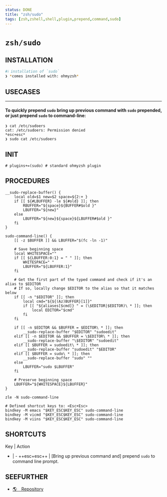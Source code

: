 ```yaml
---
status: DONE
title: "zsh/sudo"
tags: [zsh,zshell,shell,plugin,prepend,command,sudo]
---
```


# `zsh/sudo`

## INSTALLATION


```bash
#ℹ︎ installation of `sudo`
❯ *comes installed with: ohmyzsh*
```


## USECASES

----
#### To quickly prepend `sudo` bring up previous command with `sudo` prepended, or just prepend `sudo` to command-line:

    ❯ cat /etc/sudoers
    cat: /etc/sudoers: Permission denied
    *esc+esc*
    ❯ sudo cat /etc/sudoers


## INIT

    # plugins+=(sudo) # standard ohmyzsh plugin

## PROCEDURES

    __sudo-replace-buffer() {
        local old=$1 new=$2 space=${2:+ }
        if [[ ${#LBUFFER} -le ${#old} ]]; then
            RBUFFER="${space}${BUFFER#$old }"
            LBUFFER="${new}"
        else
            LBUFFER="${new}${space}${LBUFFER#$old }"
        fi
    }

    sudo-command-line() {
        [[ -z $BUFFER ]] && LBUFFER="$(fc -ln -1)"

        # Save beginning space
        local WHITESPACE=""
        if [[ ${LBUFFER:0:1} = " " ]]; then
            WHITESPACE=" "
            LBUFFER="${LBUFFER:1}"
        fi

        # Get the first part of the typed command and check if it's an alias to $EDITOR
        # If so, locally change $EDITOR to the alias so that it matches below
        if [[ -n "$EDITOR" ]]; then
            local cmd="${${(Az)BUFFER}[1]}"
            if [[ "${aliases[$cmd]} " = (\$EDITOR|$EDITOR)\ * ]]; then
                local EDITOR="$cmd"
            fi
        fi

        if [[ -n $EDITOR && $BUFFER = $EDITOR\ * ]]; then
            __sudo-replace-buffer "$EDITOR" "sudoedit"
        elif [[ -n $EDITOR && $BUFFER = \$EDITOR\ * ]]; then
            __sudo-replace-buffer "\$EDITOR" "sudoedit"
        elif [[ $BUFFER = sudoedit\ * ]]; then
            __sudo-replace-buffer "sudoedit" "$EDITOR"
        elif [[ $BUFFER = sudo\ * ]]; then
            __sudo-replace-buffer "sudo" ""
        else
            LBUFFER="sudo $LBUFFER"
        fi

        # Preserve beginning space
        LBUFFER="${WHITESPACE}${LBUFFER}"
    }

    zle -N sudo-command-line

    # Defined shortcut keys to: <Esc+Esc>
    bindkey -M emacs "$KEY_ESC$KEY_ESC" sudo-command-line
    bindkey -M vicmd "$KEY_ESC$KEY_ESC" sudo-command-line
    bindkey -M viins "$KEY_ESC$KEY_ESC" sudo-command-line


## SHORTCUTS

Key | Action
- | -
++esc+esc++ | [Bring up previous command and] prepend `sudo` to command line prompt.

## SEEFURTHER

- [🌎 Repository](https://github.com/ohmyzsh/ohmyzsh/tree/master/plugins/sudo)
